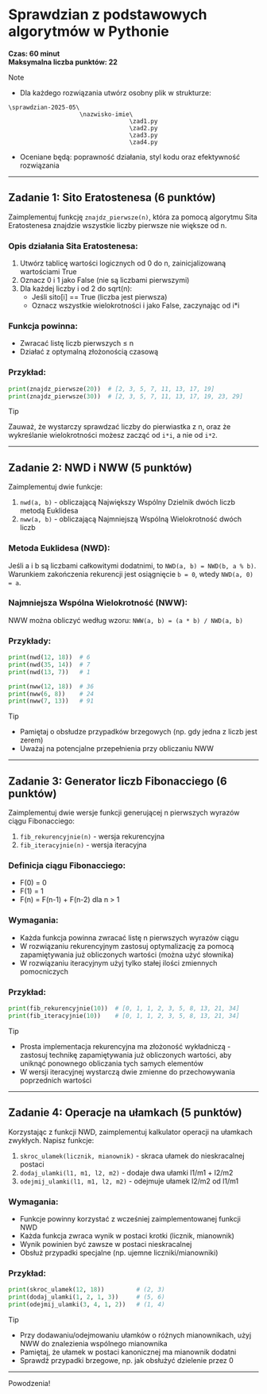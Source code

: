 # Sprawdzian z podstawowych algorytmów w Pythonie
**Czas: 60 minut**  
**Maksymalna liczba punktów: 22**

> [!NOTE]
> - Dla każdego rozwiązania utwórz osobny plik w strukturze:
> ```
> \sprawdzian-2025-05\
>                     \nazwisko-imie\
>                                   \zad1.py
>                                   \zad2.py
>                                   \zad3.py
>                                   \zad4.py
> ```
> - Oceniane będą: poprawność działania, styl kodu oraz efektywność rozwiązania

---

## Zadanie 1: Sito Eratostenesa (6 punktów)

Zaimplementuj funkcję `znajdz_pierwsze(n)`, która za pomocą algorytmu Sita Eratostenesa znajdzie wszystkie liczby pierwsze nie większe od n.

### Opis działania Sita Eratostenesa:
1. Utwórz tablicę wartości logicznych od 0 do n, zainicjalizowaną wartościami True
2. Oznacz 0 i 1 jako False (nie są liczbami pierwszymi)
3. Dla każdej liczby i od 2 do sqrt(n):
   - Jeśli sito[i] == True (liczba jest pierwsza)
   - Oznacz wszystkie wielokrotności i jako False, zaczynając od i*i

### Funkcja powinna:
- Zwracać listę liczb pierwszych ≤ n
- Działać z optymalną złożonością czasową

### Przykład:
```python
print(znajdz_pierwsze(20))  # [2, 3, 5, 7, 11, 13, 17, 19]
print(znajdz_pierwsze(30))  # [2, 3, 5, 7, 11, 13, 17, 19, 23, 29]
```

> [!TIP]
> Zauważ, że wystarczy sprawdzać liczby do pierwiastka z n, oraz że wykreślanie wielokrotności możesz zacząć od `i*i`, a nie od `i*2`.

---

## Zadanie 2: NWD i NWW (5 punktów)

Zaimplementuj dwie funkcje:

1. `nwd(a, b)` - obliczającą Największy Wspólny Dzielnik dwóch liczb metodą Euklidesa
2. `nww(a, b)` - obliczającą Najmniejszą Wspólną Wielokrotność dwóch liczb

### Metoda Euklidesa (NWD):
Jeśli a i b są liczbami całkowitymi dodatnimi, to `NWD(a, b) = NWD(b, a % b)`.
Warunkiem zakończenia rekurencji jest osiągnięcie `b = 0`, wtedy `NWD(a, 0) = a`.

### Najmniejsza Wspólna Wielokrotność (NWW):
NWW można obliczyć według wzoru: `NWW(a, b) = (a * b) / NWD(a, b)`

### Przykłady:
```python
print(nwd(12, 18))  # 6
print(nwd(35, 14))  # 7
print(nwd(13, 7))   # 1

print(nww(12, 18))  # 36
print(nww(6, 8))    # 24
print(nww(7, 13))   # 91
```

> [!TIP]
> - Pamiętaj o obsłudze przypadków brzegowych (np. gdy jedna z liczb jest zerem)
> - Uważaj na potencjalne przepełnienia przy obliczaniu NWW


---

## Zadanie 3: Generator liczb Fibonacciego (6 punktów)

Zaimplementuj dwie wersje funkcji generującej n pierwszych wyrazów ciągu Fibonacciego:

1. `fib_rekurencyjnie(n)` - wersja rekurencyjna
2. `fib_iteracyjnie(n)` - wersja iteracyjna

### Definicja ciągu Fibonacciego:
- F(0) = 0
- F(1) = 1
- F(n) = F(n-1) + F(n-2) dla n > 1

### Wymagania:
- Każda funkcja powinna zwracać listę n pierwszych wyrazów ciągu
- W rozwiązaniu rekurencyjnym zastosuj optymalizację za pomocą zapamiętywania już obliczonych wartości (można użyć słownika)
- W rozwiązaniu iteracyjnym użyj tylko stałej ilości zmiennych pomocniczych

### Przykład:
```python
print(fib_rekurencyjnie(10))  # [0, 1, 1, 2, 3, 5, 8, 13, 21, 34]
print(fib_iteracyjnie(10))    # [0, 1, 1, 2, 3, 5, 8, 13, 21, 34]
```

> [!TIP]
> - Prosta implementacja rekurencyjna ma złożoność wykładniczą - zastosuj technikę zapamiętywania już obliczonych wartości, aby uniknąć ponownego obliczania tych samych elementów
> - W wersji iteracyjnej wystarczą dwie zmienne do przechowywania poprzednich wartości

---

## Zadanie 4: Operacje na ułamkach (5 punktów)

Korzystając z funkcji NWD, zaimplementuj kalkulator operacji na ułamkach zwykłych. Napisz funkcje:

1. `skroc_ulamek(licznik, mianownik)` - skraca ułamek do nieskracalnej postaci
2. `dodaj_ulamki(l1, m1, l2, m2)` - dodaje dwa ułamki l1/m1 + l2/m2
3. `odejmij_ulamki(l1, m1, l2, m2)` - odejmuje ułamek l2/m2 od l1/m1

### Wymagania:
- Funkcje powinny korzystać z wcześniej zaimplementowanej funkcji NWD
- Każda funkcja zwraca wynik w postaci krotki (licznik, mianownik)
- Wynik powinien być zawsze w postaci nieskracalnej
- Obsłuż przypadki specjalne (np. ujemne liczniki/mianowniki)

### Przykład:
```python
print(skroc_ulamek(12, 18))         # (2, 3)
print(dodaj_ulamki(1, 2, 1, 3))     # (5, 6)
print(odejmij_ulamki(3, 4, 1, 2))   # (1, 4)
```

> [!TIP]
> - Przy dodawaniu/odejmowaniu ułamków o różnych mianownikach, użyj NWW do znalezienia wspólnego mianownika
> - Pamiętaj, że ułamek w postaci kanonicznej ma mianownik dodatni
> - Sprawdź przypadki brzegowe, np. jak obsłużyć dzielenie przez 0

---

Powodzenia!
